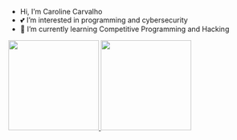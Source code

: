 - Hi, I’m Caroline Carvalho
- 💕 I’m interested in programming and cybersecurity
- 🌱 I’m currently learning Competitive Programming and Hacking

<div> 
  <a href="https://github.com/carolineccarvalho">
  <img height="180em" src="https://github-readme-stats.vercel.app/api?username=carolineccarvalho&show_icons=true&theme=dracula&include_all_commits=true&count_privete=true"/>
  <img height="180em" src="https://github-readme-stats.vercel.app/api/top-langs/?username=carolineccarvalho&layout=compact&langs_count=16&theme=dracula"/>
</div> 
